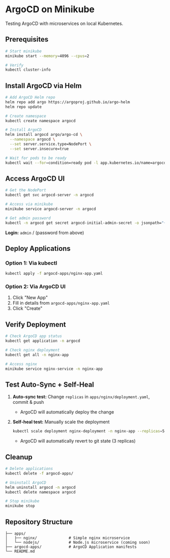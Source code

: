 # ArgoCD on Minikube

Testing ArgoCD with microservices on local Kubernetes.

## Prerequisites

```bash
# Start minikube
minikube start --memory=4096 --cpus=2

# Verify
kubectl cluster-info
```

## Install ArgoCD via Helm

```bash
# Add ArgoCD Helm repo
helm repo add argo https://argoproj.github.io/argo-helm
helm repo update

# Create namespace
kubectl create namespace argocd

# Install ArgoCD
helm install argocd argo/argo-cd \
  --namespace argocd \
  --set server.service.type=NodePort \
  --set server.insecure=true

# Wait for pods to be ready
kubectl wait --for=condition=ready pod -l app.kubernetes.io/name=argocd-server -n argocd --timeout=300s
```

## Access ArgoCD UI

```bash
# Get the NodePort
kubectl get svc argocd-server -n argocd

# Access via minikube
minikube service argocd-server -n argocd

# Get admin password
kubectl -n argocd get secret argocd-initial-admin-secret -o jsonpath="{.data.password}" | base64 -d && echo
```

**Login:** `admin` / (password from above)

## Deploy Applications

### Option 1: Via kubectl
```bash
kubectl apply -f argocd-apps/nginx-app.yaml
```

### Option 2: Via ArgoCD UI
1. Click "New App"
2. Fill in details from `argocd-apps/nginx-app.yaml`
3. Click "Create"

## Verify Deployment

```bash
# Check ArgoCD app status
kubectl get application -n argocd

# Check nginx deployment
kubectl get all -n nginx-app

# Access nginx
minikube service nginx-service -n nginx-app
```

## Test Auto-Sync + Self-Heal

1. **Auto-sync test:** Change `replicas` in `apps/nginx/deployment.yaml`, commit & push
   - ArgoCD will automatically deploy the change

2. **Self-heal test:** Manually scale the deployment
   ```bash
   kubectl scale deployment nginx-deployment -n nginx-app --replicas=5
   ```
   - ArgoCD will automatically revert to git state (3 replicas)

## Cleanup

```bash
# Delete applications
kubectl delete -f argocd-apps/

# Uninstall ArgoCD
helm uninstall argocd -n argocd
kubectl delete namespace argocd

# Stop minikube
minikube stop
```

## Repository Structure

```
├── apps/
│   ├── nginx/              # Simple nginx microservice
│   └── nodejs/             # Node.js microservice (coming soon)
├── argocd-apps/            # ArgoCD Application manifests
└── README.md
```

